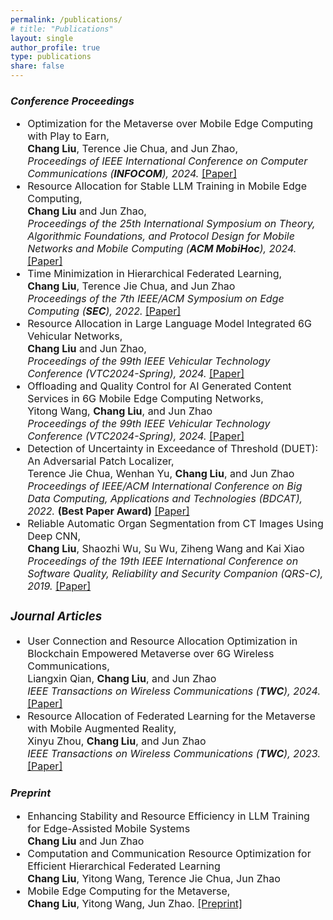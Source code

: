 ```yaml
---
permalink: /publications/
# title: "Publications"
layout: single
author_profile: true
type: publications
share: false
---
```


### *Conference Proceedings*

<div style="font-size: 16px;" markdown="1"> 
 
+ Optimization for the Metaverse over Mobile Edge Computing with Play to Earn, <br>
  **Chang Liu**, Terence Jie Chua, and Jun Zhao, <br>
  _Proceedings of IEEE International Conference on Computer Communications (**INFOCOM**), 2024._ [[Paper]](https://doi.org/10.1109/INFOCOM52122.2024.10621355)
+  Resource Allocation for Stable LLM Training in Mobile Edge Computing, <br>
  **Chang Liu** and Jun Zhao, <br>
   _Proceedings of the 25th International Symposium on Theory, Algorithmic Foundations, and Protocol Design for Mobile Networks and Mobile Computing (**ACM MobiHoc**), 2024._ [[Paper]](https://doi.org/10.1145/3641512.3686358)
+  Time Minimization in Hierarchical Federated Learning, <br>
  **Chang Liu**, Terence Jie Chua, and Jun Zhao <br>
  _Proceedings of the 7th IEEE/ACM Symposium on Edge Computing (**SEC**), 2022._ [[Paper]](https://doi.org/10.1109/SEC54971.2022.00015) 
+ Resource Allocation in Large Language Model Integrated 6G Vehicular Networks,<br>
  **Chang Liu** and Jun Zhao, <br>
  _Proceedings of the 99th IEEE Vehicular Technology Conference (VTC2024-Spring), 2024._ [[Paper]](https://doi.org/10.1109/VTC2024-Spring62846.2024.10683673) 
+ Offloading and Quality Control for AI Generated Content Services in 6G Mobile Edge Computing Networks, <br>
  Yitong Wang, **Chang Liu**, and Jun Zhao <br>
  _Proceedings of the 99th IEEE Vehicular Technology Conference (VTC2024-Spring), 2024._ [[Paper]](https://doi.org/10.1109/VTC2024-Spring62846.2024.10683477)
+ Detection of Uncertainty in Exceedance of Threshold (DUET): An Adversarial Patch Localizer, <br>
  Terence Jie Chua, Wenhan Yu, **Chang Liu**, and Jun Zhao <br>
   _Proceedings of IEEE/ACM International Conference on Big Data Computing, Applications and Technologies (BDCAT), 2022._ **(Best Paper Award)**  [[Paper]](https://doi.org/10.1109/BDCAT56447.2022.00010)
+ Reliable Automatic Organ Segmentation from CT Images Using Deep CNN, <br>
  **Chang Liu**, Shaozhi Wu, Su Wu, Ziheng Wang and Kai Xiao <br>
  _Proceedings of the 19th IEEE International Conference on Software Quality, Reliability and Security Companion (QRS-C), 2019._ [[Paper]](https://doi.org/10.1109/QRS-C.2019.00075)
  
</div>

<div style="font-size: 16px;" markdown="1"> 
 
### *Journal Articles*
+ User Connection and Resource Allocation Optimization in Blockchain Empowered Metaverse over 6G Wireless Communications, <br>
  Liangxin Qian, **Chang Liu**, and Jun Zhao <br>
  _IEEE Transactions on Wireless Communications (**TWC**), 2024._ [[Paper]](https://doi.org/10.1109/TWC.2024.3401184)
+ Resource Allocation of Federated Learning for the Metaverse with Mobile Augmented Reality, <br>
  Xinyu Zhou, **Chang Liu**, and Jun Zhao <br>
  _IEEE Transactions on Wireless Communications (**TWC**), 2023._ [[Paper]](https://doi.org/10.1109/TWC.2023.3326884)
  
</div>

### *Preprint*

<div style="font-size: 16px;" markdown="1"> 

+ Enhancing Stability and Resource Efficiency in LLM Training for Edge-Assisted Mobile Systems <br>
  **Chang Liu** and Jun Zhao
+ Computation and Communication Resource Optimization for Efficient Hierarchical Federated Learning <br>
  **Chang Liu**, Yitong Wang, Terence Jie Chua, Jun Zhao
+ Mobile Edge Computing for the Metaverse, <br>
  **Chang Liu**, Yitong Wang, Jun Zhao. [[Preprint]](https://arxiv.org/pdf/2212.09229)

</div>
